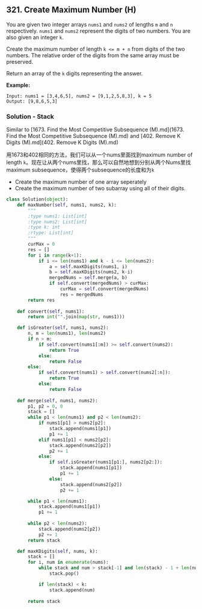 ## 321. Create Maximum Number (H) 

You are given two integer arrays `nums1` and `nums2` of lengths `m` and `n` respectively. `nums1` and `nums2` represent the digits of two numbers. You are also given an integer `k`.

Create the maximum number of length `k <= m + n` from digits of the two numbers. The relative order of the digits from the same array must be preserved.

Return an array of the `k` digits representing the answer.

**Example:**

```
Input: nums1 = [3,4,6,5], nums2 = [9,1,2,5,8,3], k = 5
Output: [9,8,6,5,3]
```

### Solution - Stack

Similar to  [1673. Find the Most Competitive Subsequence (M).md](1673. Find the Most Competitive Subsequence (M).md) and [402. Remove K Digits (M).md](402. Remove K Digits (M).md)

用1673和402相同的方法，我们可以从一个nums里面找到maximum number of length `k`。现在让从两个nums里找，那么可以自然地想到分别从两个Nums里找maximum subsequence，使得两个subsequence的长度和为`k`

- Create the maximum number of one array seperately
- Create the maximum number of two subarray using all of their digits.

```python
class Solution(object):
    def maxNumber(self, nums1, nums2, k):
        """
        :type nums1: List[int]
        :type nums2: List[int]
        :type k: int
        :rtype: List[int]
        """
        curMax = 0
        res = []
        for i in range(k+1):
            if i <= len(nums1) and k - i <= len(nums2):
                a = self.maxKDigits(nums1, i)
                b = self.maxKDigits(nums2, k-i)
                mergedNums = self.merge(a, b)
                if self.convert(mergedNums) > curMax:
                    curMax = self.convert(mergedNums)
                    res = mergedNums
        return res
    
    def convert(self, nums1):
        return int("".join(map(str, nums1)))

    def isGreater(self, nums1, nums2):
        n, m = len(nums1), len(nums2)
        if n > m:
            if self.convert(nums1[:m]) >= self.convert(nums2):
                return True
            else:
                return False
        else:
            if self.convert(nums1) > self.convert(nums2[:n]):
                return True
            else:
                return False
    
    def merge(self, nums1, nums2):
        p1, p2 = 0, 0
        stack = []
        while p1 < len(nums1) and p2 < len(nums2):
            if nums1[p1] > nums2[p2]:
                stack.append(nums1[p1])
                p1 += 1
            elif nums1[p1] < nums2[p2]:
                stack.append(nums2[p2])
                p2 += 1
            else:
                if self.isGreater(nums1[p1:], nums2[p2:]):
                    stack.append(nums1[p1])
                    p1 += 1
                else:
                    stack.append(nums2[p2])
                    p2 += 1

        while p1 < len(nums1):
            stack.append(nums1[p1])
            p1 += 1
        
        while p2 < len(nums2):
            stack.append(nums2[p2])
            p2 += 1
        return stack

    def maxKDigits(self, nums, k):
        stack = []
        for i, num in enumerate(nums):
            while stack and num > stack[-1] and len(stack) - 1 + len(nums) - i >= k:
                stack.pop()

            if len(stack) < k:
                stack.append(num)
        
        return stack
```

